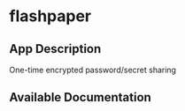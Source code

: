 # flashpaper

## App Description

One-time encrypted password/secret sharing

## Available Documentation

